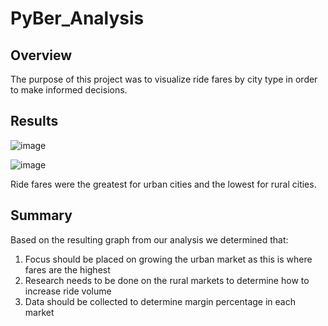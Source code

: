 # PyBer_Analysis

## Overview 

The purpose of this project was to visualize ride fares by city type in order to make informed decisions.

## Results

![image](https://user-images.githubusercontent.com/78890771/114330080-83e71280-9b06-11eb-8efe-07a66a7ceaf2.png)


![image](https://user-images.githubusercontent.com/78890771/114308059-24f2b080-9aa8-11eb-8635-5bffa5bd0de2.png)

Ride fares were the greatest for urban cities and the lowest for rural cities.

## Summary

Based on the resulting graph from our analysis we determined that:

  1. Focus should be placed on growing the urban market as this is where fares are the highest
  2. Research needs to be done on the rural markets to determine how to increase ride volume 
  3. Data should be collected to determine margin percentage in each market 

